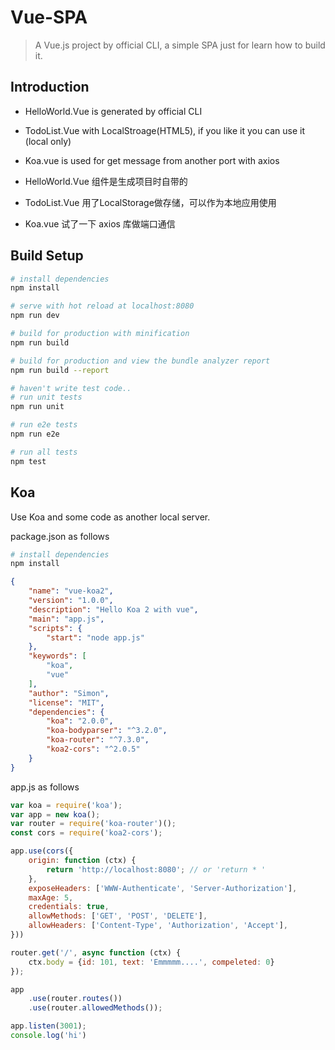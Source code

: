 # Vue-SPA

> A Vue.js project by official CLI, a simple SPA just for learn how to build it.





## Introduction

- HelloWorld.Vue is generated by official CLI
- TodoList.Vue with LocalStroage(HTML5), if you like it you can use it (local only)
- Koa.vue is used for get message from another port with axios



- HelloWorld.Vue 组件是生成项目时自带的
- TodoList.Vue 用了LocalStorage做存储，可以作为本地应用使用
- Koa.vue 试了一下 axios 库做端口通信



## Build Setup

``` bash
# install dependencies
npm install

# serve with hot reload at localhost:8080
npm run dev

# build for production with minification
npm run build

# build for production and view the bundle analyzer report
npm run build --report

# haven't write test code..
# run unit tests
npm run unit

# run e2e tests
npm run e2e

# run all tests
npm test
```



## Koa

Use Koa and some code as another local server. 

package.json as follows

```bash
# install dependencies
npm install
```



```json
{
    "name": "vue-koa2",
    "version": "1.0.0",
    "description": "Hello Koa 2 with vue",
    "main": "app.js",
    "scripts": {
        "start": "node app.js"
    },
    "keywords": [
        "koa",
        "vue"
    ],
    "author": "Simon",
    "license": "MIT",
    "dependencies": {
        "koa": "2.0.0",
        "koa-bodyparser": "^3.2.0",
        "koa-router": "^7.3.0",
        "koa2-cors": "^2.0.5"
    }
}

```



app.js as follows

```javascript
var koa = require('koa');
var app = new koa();
var router = require('koa-router')();
const cors = require('koa2-cors');

app.use(cors({
    origin: function (ctx) {
        return 'http://localhost:8080'; // or 'return * ' 
    },
    exposeHeaders: ['WWW-Authenticate', 'Server-Authorization'],
    maxAge: 5,
    credentials: true,
    allowMethods: ['GET', 'POST', 'DELETE'],
    allowHeaders: ['Content-Type', 'Authorization', 'Accept'],
}))

router.get('/', async function (ctx) {
    ctx.body = {id: 101, text: 'Emmmmm....', compeleted: 0}
});

app
    .use(router.routes())
    .use(router.allowedMethods());

app.listen(3001);
console.log('hi')
```

